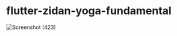 # flutter-zidan-yoga-fundamental
![Screenshot (423)](https://user-images.githubusercontent.com/93694885/230727664-8f18dbcc-8e4f-4dd0-94c3-6bbfe842eb8c.png)
